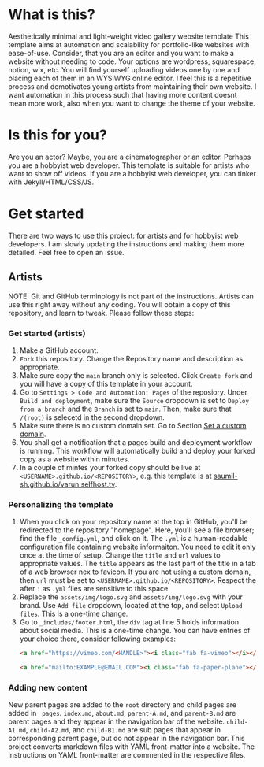 [//]: # (What this?)
# What is this?
Aesthetically minimal and light-weight video gallery website template
This template aims at automation and scalability for portfolio-like websites with ease-of-use. Consider, that you are an editor and you want to make a website without needing to code. Your options are wordpress, squarespace, notion, wix, etc. You will find yourself uploading videos one by one and placing each of them in an WYSIWYG online editor. I feel this is a repetitive process and demotivates young artists from maintaining their own website. I want automation in this process such that having more content doesnt mean more work, also when you want to change the theme of your website.

[//]: # (For who?)
# Is this for you?
Are you an actor? Maybe, you are a cinematographer or an editor. Perhaps you are a hobbyist web developer. This template is suitable for artists who want to show off videos. If you are a hobbyist web developer, you can tinker with Jekyll/HTML/CSS/JS.

[//]: # (How?)
# Get started
There are two ways to use this project: for artists and for hobbyist web developers. I am slowly updating the instructions and making them more detailed. Feel free to open an issue.

## Artists
NOTE: Git and GitHub terminology is not part of the instructions.
Artists can use this right away without any coding. You will obtain a copy of this repository, and learn to tweak. Please follow these steps:

### Get started (artists)
1. Make a GitHub account.
2. `Fork` this repository. Change the Repository name and description as appropriate.
3. Make sure copy the `main` branch only is selected. Click `Create fork` and you will have a copy of this template in your account.
4. Go to `Settings > Code and Automation: Pages` of the reposiory. Under `Build and deployment`, make sure the `Source` dropdown is set to `Deploy from a branch` and the `Branch` is set to `main`. Then, make sure that `/(root)` is selecetd in the second dropdown.
5. Make sure there is no custom domain set. Go to Section [Set a custom domain](#set-a-custom-domain).
6. You shall get a notification that a pages build and deployment workflow is running. This workflow will automatically build and deploy your forked copy as a website within minutes.
7. In a couple of mintes your forked copy should be live at `<USERNAME>.github.io/<REPOSITORY>`, e.g. this template is at [saumil-sh.github.io/varun.selfhost.tv](saumil-sh.github.io/varun.selfhost.tv).

### Personalizing the template
1. When you click on your repository name at the top in GitHub, you'll be redirected to the repository "homepage". Here, you'll see a file browser; find the file `_config.yml`, and click on it. The `.yml` is a human-readable configuration file containing website informaiton. You need to edit it only once at the time of setup. Change the `title` and `url` values to appropriate values. The `title` appears as the last part of the title in a tab of a web browser nex to favicon. If you are not using a custom domain, then `url` must be set to `<USERNAME>.github.io/<REPOSITORY>`. Respect the ` ` after `:` as `.yml` files are sensitive to this space.
2. Replace the `assets/img/logo.svg` and `assets/img/logo.svg` with your brand. Use `Add file` dropdown, located at the top, and select `Upload files`. This is a one-time change.
3. Go to `_includes/footer.html`, the `div` tag at line 5 holds information about social media. This is a one-time change. You can have entries of your choice there, consider following examples:
    ```html
    <a href="https://vimeo.com/<HANDLE>"><i class="fab fa-vimeo"></i></a>
    ```
    ```html
    <a href="mailto:EXAMPLE@EMAIL.COM"><i class="fab fa-paper-plane"></i></a>
    ```

### Adding new content
New parent pages are added to the `root` directory and child pages are added in `_pages`.
`index.md`, `about.md`, `parent-A.md`, and `parent-B.md` are parent pages and they appear in the navigation bar of the website. `child-A1.md`, `child-A2.md`, and `child-B1.md` are sub pages that appear in corresponding parent page, but do not appear in the navigation bar. This project converts markdown files with YAML front-matter into a website. The instructions on YAML front-matter are commented in the respective files.